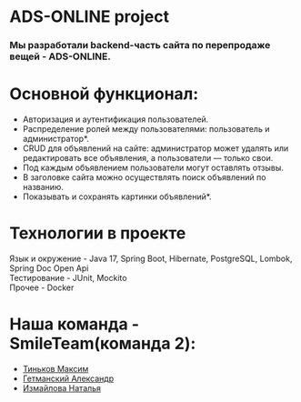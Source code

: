 # ADS-ONLINE project

### Мы разработали backend-часть сайта по перепродаже вещей - ADS-ONLINE.

# Основной функционал:

- Авторизация и аутентификация пользователей.
- Распределение ролей между пользователями: пользователь и администратор*.
- CRUD для объявлений на сайте: администратор может удалять или редактировать все объявления, а пользователи — только свои.
- Под каждым объявлением пользователи могут оставлять отзывы.
- В заголовке сайта можно осуществлять поиск объявлений по названию.
- Показывать и сохранять картинки объявлений*.


# Технологии в проекте
Язык и окружение - Java 17, Spring Boot, Hibernate, PostgreSQL, Lombok, Spring Doc Open Api   
Тестирование - JUnit, Mockito   
Прочее - Docker

# Наша команда - SmileTeam(команда 2):
- [Тиньков Максим](https://github.com/Vasy495)
- [Гетманский Александр](https://github.com/Apgettman)
- [Измайлова Наталья](https://github.com/lisichkaNataly)

